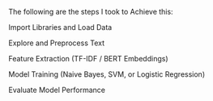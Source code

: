 
The following are the steps I took to Achieve this:

Import Libraries and Load Data

Explore and Preprocess Text

Feature Extraction (TF-IDF / BERT Embeddings)

Model Training (Naive Bayes, SVM, or Logistic Regression)

Evaluate Model Performance
